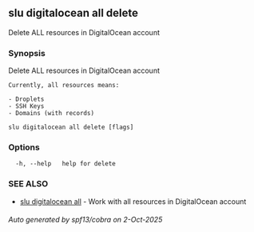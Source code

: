 ## slu digitalocean all delete

Delete ALL resources in DigitalOcean account

### Synopsis

Delete ALL resources in DigitalOcean account

	Currently, all resources means:

	- Droplets
	- SSH Keys
	- Domains (with records)
	

```
slu digitalocean all delete [flags]
```

### Options

```
  -h, --help   help for delete
```

### SEE ALSO

* [slu digitalocean all](slu_digitalocean_all.md)	 - Work with all resources in DigitalOcean account

###### Auto generated by spf13/cobra on 2-Oct-2025
